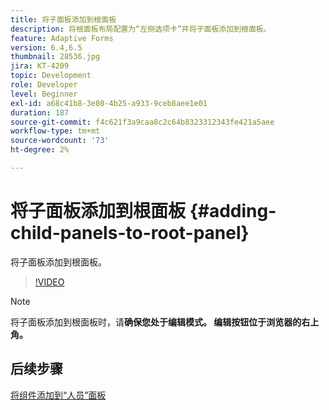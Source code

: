 ```yaml
---
title: 将子面板添加到根面板
description: 将根面板布局配置为“左侧选项卡”并将子面板添加到根面板。
feature: Adaptive Forms
version: 6.4,6.5
thumbnail: 28536.jpg
jira: KT-4209
topic: Development
role: Developer
level: Beginner
exl-id: a68c41b8-3e80-4b25-a933-9ceb8aee1e01
duration: 187
source-git-commit: f4c621f3a9caa8c2c64b8323312343fe421a5aee
workflow-type: tm+mt
source-wordcount: '73'
ht-degree: 2%

---
```


# 将子面板添加到根面板 {#adding-child-panels-to-root-panel}

将子面板添加到根面板。


>[!VIDEO](https://video.tv.adobe.com/v/28536?quality=12&learn=on)

>[!NOTE]
>将子面板添加到根面板时，请&#x200B;**确保您处于编辑模式。 编辑按钮位于浏览器的右上角。**

## 后续步骤

[将组件添加到“人员”面板](./adding-components-to-people-panel.md)
